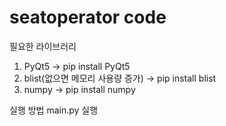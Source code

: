 # seatoperator code

필요한 라이브러리
1. PyQt5 -> pip install PyQt5
2. blist(없으면 메모리 사용량 증가) -> pip install blist
3. numpy -> pip install numpy

실행 방법
main.py 실행